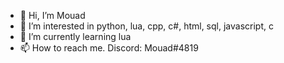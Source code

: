 - 👋 Hi, I’m Mouad
- 👀 I’m interested in python, lua, cpp, c#, html, sql, javascript, c
- 🌱 I’m currently learning lua
- 📫 How to reach me. Discord: Mouad#4819

<!---
NukinGang/Mouad scriptz is a ✨ special ✨ repository because its `README.md` (this file) appears on your GitHub profile.
You can click the Preview link to take a look at your changes.
--->

